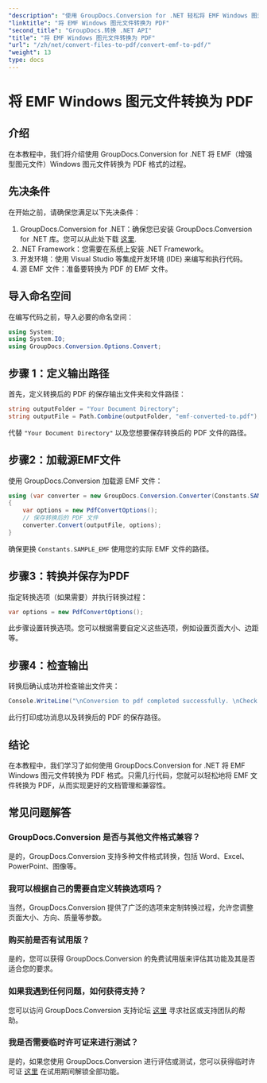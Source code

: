```yaml
---
"description": "使用 GroupDocs.Conversion for .NET 轻松将 EMF Windows 图元文件转换为 PDF。轻松集成和自定义转换选项。"
"linktitle": "将 EMF Windows 图元文件转换为 PDF"
"second_title": "GroupDocs.转换 .NET API"
"title": "将 EMF Windows 图元文件转换为 PDF"
"url": "/zh/net/convert-files-to-pdf/convert-emf-to-pdf/"
"weight": 13
type: docs
---
```

# 将 EMF Windows 图元文件转换为 PDF

## 介绍
在本教程中，我们将介绍使用 GroupDocs.Conversion for .NET 将 EMF（增强型图元文件）Windows 图元文件转换为 PDF 格式的过程。
## 先决条件
在开始之前，请确保您满足以下先决条件：
1. GroupDocs.Conversion for .NET：确保您已安装 GroupDocs.Conversion for .NET 库。您可以从此处下载 [这里](https://releases。groupdocs.com/conversion/net/).
2. .NET Framework：您需要在系统上安装 .NET Framework。
3. 开发环境：使用 Visual Studio 等集成开发环境 (IDE) 来编写和执行代码。
4. 源 EMF 文件：准备要转换为 PDF 的 EMF 文件。

## 导入命名空间
在编写代码之前，导入必要的命名空间：
```csharp
using System;
using System.IO;
using GroupDocs.Conversion.Options.Convert;
```
## 步骤 1：定义输出路径
首先，定义转换后的 PDF 的保存输出文件夹和文件路径：
```csharp
string outputFolder = "Your Document Directory";
string outputFile = Path.Combine(outputFolder, "emf-converted-to.pdf");
```
代替 `"Your Document Directory"` 以及您想要保存转换后的 PDF 文件的路径。
## 步骤2：加载源EMF文件
使用 GroupDocs.Conversion 加载源 EMF 文件：
```csharp
using (var converter = new GroupDocs.Conversion.Converter(Constants.SAMPLE_EMF))
{
    var options = new PdfConvertOptions();
    // 保存转换后的 PDF 文件
    converter.Convert(outputFile, options);
}
```
确保更换 `Constants.SAMPLE_EMF` 使用您的实际 EMF 文件的路径。
## 步骤3：转换并保存为PDF
指定转换选项（如果需要）并执行转换过程：
```csharp
var options = new PdfConvertOptions();
```
此步骤设置转换选项。您可以根据需要自定义这些选项，例如设置页面大小、边距等。
## 步骤4：检查输出
转换后确认成功并检查输出文件夹：
```csharp
Console.WriteLine("\nConversion to pdf completed successfully. \nCheck output in {0}", outputFolder);
```
此行打印成功消息以及转换后的 PDF 的保存路径。

## 结论
在本教程中，我们学习了如何使用 GroupDocs.Conversion for .NET 将 EMF Windows 图元文件转换为 PDF 格式。只需几行代码，您就可以轻松地将 EMF 文件转换为 PDF，从而实现更好的文档管理和兼容性。
## 常见问题解答
### GroupDocs.Conversion 是否与其他文件格式兼容？
是的，GroupDocs.Conversion 支持多种文件格式转换，包括 Word、Excel、PowerPoint、图像等。
### 我可以根据自己的需要自定义转换选项吗？
当然，GroupDocs.Conversion 提供了广泛的选项来定制转换过程，允许您调整页面大小、方向、质量等参数。
### 购买前是否有试用版？
是的，您可以获得 GroupDocs.Conversion 的免费试用版来评估其功能及其是否适合您的要求。
### 如果我遇到任何问题，如何获得支持？
您可以访问 GroupDocs.Conversion 支持论坛 [这里](https://forum.groupdocs.com/c/conversion/11) 寻求社区或支持团队的帮助。
### 我是否需要临时许可证来进行测试？
是的，如果您使用 GroupDocs.Conversion 进行评估或测试，您可以获得临时许可证 [这里](https://purchase.groupdocs.com/temporary-license/) 在试用期间解锁全部功能。